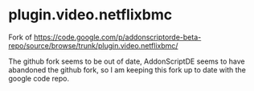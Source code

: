 plugin.video.netflixbmc
=======================

Fork of https://code.google.com/p/addonscriptorde-beta-repo/source/browse/trunk/plugin.video.netflixbmc/

The github fork seems to be out of date, AddonScriptDE seems to have abandoned the github fork, so I am keeping this fork up to 
date with the google code repo.
